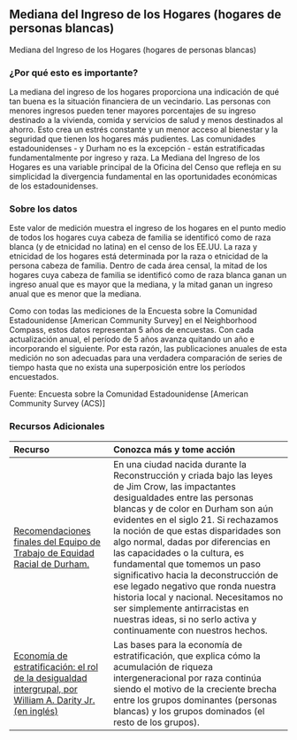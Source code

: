 ## Mediana del Ingreso de los Hogares (hogares de personas blancas)
Mediana del Ingreso de los Hogares (hogares de personas blancas)

### ¿Por qué esto es importante?
La mediana del ingreso de los hogares proporciona una indicación de qué tan buena es la situación financiera de un vecindario. Las personas con menores ingresos pueden tener mayores porcentajes de su ingreso destinado a la vivienda, comida y servicios de salud y menos destinados al ahorro. Esto crea un estrés constante y un menor acceso al bienestar y la seguridad que tienen los hogares más pudientes. Las comunidades estadounidenses - y Durham no es la excepción - están estratificadas fundamentalmente por ingreso y raza. La Mediana del Ingreso de los Hogares es una variable principal de la Oficina del Censo que refleja en su simplicidad la divergencia fundamental en las oportunidades económicas de los estadounidenses. 

### Sobre los datos
Este valor de medición muestra el ingreso de los hogares en el punto medio de todos los hogares cuya cabeza de familia se identificó como de raza blanca (y de etnicidad no latina) en el censo de los EE.UU. La raza y etnicidad de los hogares está determinada por la raza o etnicidad de la persona cabeza de familia. Dentro de cada área censal, la mitad de los hogares cuya cabeza de familia se identificó como de raza blanca ganan un ingreso anual que es mayor que la mediana, y la mitad ganan un ingreso anual que es menor que la mediana.

Como con todas las mediciones de la Encuesta sobre la Comunidad Estadounidense [American Community Survey] en el Neighborhood Compass, estos datos representan 5 años de encuestas. Con cada actualización anual, el período de 5 años avanza quitando un año e incorporando el siguiente. Por esta razón, las publicaciones anuales de esta medición no son adecuadas para una verdadera comparación de series de tiempo hasta que no exista una superposición entre los períodos encuestados.

Fuente: Encuesta sobre la Comunidad Estadounidense [American Community Survey (ACS)]

### Recursos Adicionales
|Recurso | Conozca más y tome acción  | 
|:--- | :--- |
|[Recomendaciones finales del Equipo de Trabajo de Equidad Racial de Durham.](https://durhamnc.gov/DocumentCenter/View/33255/Final-Report-RETF-Spanish_82020) | En una ciudad nacida durante la Reconstrucción y criada bajo las leyes de Jim Crow, las impactantes desigualdades entre las personas blancas y de color en Durham son aún evidentes en el siglo 21. Si rechazamos la noción de que estas disparidades son algo normal, dadas por diferencias en las capacidades o la cultura, es fundamental que tomemos un paso significativo hacia la deconstrucción de ese legado negativo que ronda nuestra historia local y nacional. Necesitamos no ser simplemente antirracistas en nuestras ideas, si no serlo activa y continuamente con nuestros hechos.
|[Economía de estratificación: el rol de la desigualdad intergrupal, por William A. Darity Jr. (en inglés)](https://www.researchgate.net/publication/226437749_Stratification_economics_The_role_of_intergroup_inequality) | Las bases para la economía de estratificación, que explica cómo la acumulación de riqueza intergeneracional por raza continúa siendo el motivo de la creciente brecha entre los grupos dominantes (personas blancas) y los grupos dominados (el resto de los grupos).